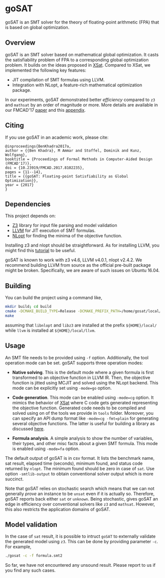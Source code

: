 # goSAT
goSAT is an SMT solver for the theory of floating-point arithmetic (FPA) that is based 
on global optimization.

## Overview 
goSAT is an SMT solver based on mathematical global optimization. It casts the satisfiability
problem of FPA to a corresponding global optimization problem. 
It builds on the ideas proposed in [XSat]. Compared to XSat, we implemented 
the following key features:

- JIT compilation of SMT formulas using LLVM.
- Integration with NLopt, a feature-rich mathematical optimization package.

In our experiments, goSAT demonstrated better *efficiency* compared to `z3` and `mathsat`
by an order of magnitude or more. 
More details are available in our FMCAD'17 [paper] and this [appendix].     

## Citing

If you use goSAT in an academic work, please cite:

```
@inproceedings{BenKhadra2017a,
author = {{Ben Khadra}, M Ammar and Stoffel, Dominik and Kunz, Wolfgang},
booktitle = {Proceedings of Formal Methods in Computer-Aided Design (FMCAD'17)},
doi = {10.23919/FMCAD.2017.8102235},
pages = {11--14},
title = {{goSAT: Floating-point Satisfiability as Global Optimization}},
year = {2017}
}
```

## Dependencies

This project depends on:

- [Z3] library for input file parsing and model validation
- [LLVM] for JIT execution of SMT formulas.
- [NLopt] for finding the minima of the objective function. 
 
Installing z3 and nlopt should be straightforward. As for installing LLVM, you might 
find this [tutorial] to be useful. 

goSAT is known to work with z3 v4.6, LLVM v4.0.1, nlopt v2.4.2.
We recommend building LLVM from source as the official pre-built package might be broken.
Specifically, we are aware of such issues on Ubuntu 16.04.

## Building 

You can build the project using a command like,

```bash
mkdir build; cd build
cmake -DCMAKE_BUILD_TYPE=Release -DCMAKE_PREFIX_PATH=/home/gosat/local/ -DLLVM_DIR=/home/gosat/local/llvm/lib/cmake/llvm/ ..
make
```
assuming that `libnlopt` and `libz3` are installed at the prefix `${HOME}/local/` 
while `llvm` is installed at `${HOME}/local/llvm`. 

## Usage
An SMT file needs to be provided using `-f` option. Additionally, the tool operation mode
can be set. goSAT supports three operation modes:

 - **Native solving**. This is the default mode where a given formula is first transformed
 to an objective function in LLVM IR. Then, the objective function is jitted using MCJIT
 and solved using the NLopt backend. This mode can be explicitly set
 using `-mode=go` option.
 
 - **Code generation**. This mode can be enabled using `-mode=cg` option.
  It mimics the behavior of [XSat] where C code gets generated representing 
  the objective function. 
  Generated code needs to be compiled and solved using on of the tools we provide in 
  `tools` folder. Moreover, you can specify an API dump format like
  `-mode=cg -fmt=plain` for generating several objective functions. The latter is useful for 
  building a library as discussed [here](tools/README.md).

 - **Formula analysis**. A simple analysis to show the number of variables, their
 types, and other misc facts about a given SMT formula. This mode is enabled
 using `-mode=fa` option.

The default output of goSAT is in csv format. It lists the benchmark name, sat result, 
elapsed time (seconds), minimum found, and status code returned by `nlopt`. 
The minimum found should be zero in case of `sat`. 
Use option `-smtlib-output` to obtain conventional solver output which is more succinct.

Note that goSAT relies on stochastic search which means that we can 
not generally *prove* an instance to be `unsat` even if it is actually so. 
Therefore, goSAT reports back either `sat` or `unknown`.
Being stochastic, gives goSAT an edge in efficiency over conventional solvers like `z3` 
and `mathsat`. However, this also restricts the application domains of goSAT.

## Model validation

In the case of `sat` result, it is possible to intruct `goSAT` to externally validate the 
generated model using `z3`. This can be done by providing parameter `-c`. For example,

```bash
./gosat -c -f formula.smt2
```

So far, we have not encountered any unsound result. Please report to us if you 
find any such cases.


  [Z3]: <https://github.com/Z3Prover/z3>
  [LLVM]: <http://llvm.org/>
  [online]: <http://www.cs.nyu.edu/~barrett/smtlib/QF_FP_Hierarchy.zip>
  [XSat]: <http://dx.doi.org/10.1007/978-3-319-41540-6_11>
  [NLopt]: <https://github.com/stevengj/nlopt>
  [paper]: <https://blog.formallyapplied.com/docs/gosat.pdf>
  [appendix]: <https://blog.formallyapplied.com/2017/05/gosat-faq/>
  [tutorial]: <https://github.com/abenkhadra/llvm-pass-tutorial>
